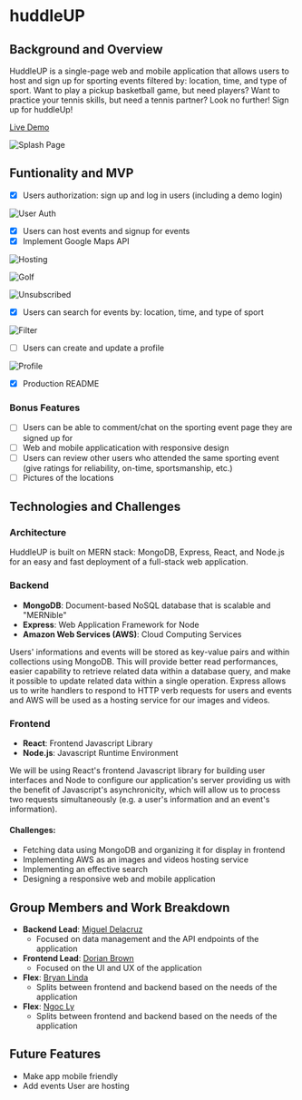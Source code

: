 # huddleUP
## Background and Overview
HuddleUP is a single-page web and mobile application that allows users to host and sign up for sporting events 
filtered by: location, time, and type of sport. Want to play a pickup basketball game, but need players? Want to practice your tennis 
skills, but need a tennis partner? Look no further! Sign up for huddleUp! 

[Live Demo](https://huddleups.herokuapp.com/) 


![Splash Page](https://media.giphy.com/media/dyWvPAXq3tq7Q8pI2X/giphy.gif)


## Funtionality and MVP
- [X] Users authorization: sign up and log in users (including a demo login)

![User Auth](https://media.giphy.com/media/J3AUvjtaqNV4LYvEN2/giphy.gif)


- [X] Users can host events and signup for events 
- [X] Implement Google Maps API

![Hosting](https://media.giphy.com/media/Y1wHOViu6b4pB8AC2o/giphy.gif)

![Golf](https://media.giphy.com/media/S9zYwGndsnjH9aYpYf/giphy.gif)

![Unsubscribed](https://media.giphy.com/media/iJ7NfsBPFLw9NeGP8y/giphy.gif)



- [X] Users can search for events by: location, time, and type of sport

![Filter](https://media.giphy.com/media/TGW9id1IiDrKrlkVMM/giphy.gif)


- [ ] Users can create and update a profile

![Profile](https://media.giphy.com/media/horgl6EfFkPT4cBCNw/giphy.gif)

- [X] Production README

### Bonus Features 
- [ ] Users can be able to comment/chat on the sporting event page they are signed up for
- [ ] Web and mobile applicatication with responsive design
- [ ] Users can review other users who attended the same sporting event (give ratings for reliability, on-time, sportsmanship, etc.)
- [ ] Pictures of the locations

## Technologies and Challenges
### Architecture 
HuddleUP is built on MERN stack: MongoDB, Express, React, and Node.js for an easy and fast 
deployment of a full-stack web application.

### Backend
* **MongoDB**: Document-based NoSQL database that is scalable and "MERNible"
* **Express**: Web Application Framework for Node
* **Amazon Web Services (AWS)**: Cloud Computing Services

Users' informations and events will be stored as key-value pairs and within collections using MongoDB.
This will provide better read performances, easier capability to retrieve related data within a 
database query, and make it possible to update related data within a single operation.
Express allows us to write handlers to respond to HTTP verb requests for users and events and AWS 
will be used as a hosting service for our images and videos.

### Frontend
* **React**: Frontend Javascript Library
* **Node.js**: Javascript Runtime Environment 

We will be using React's frontend Javascript library for building user interfaces and Node to configure our application's server providing us with the benefit
of Javascript's asynchronicity, which will allow us to process two requests simultaneously (e.g.
a user's information and an event's information).

#### Challenges:
* Fetching data using MongoDB and organizing it for display in frontend
* Implementing AWS as an images and videos hosting service
* Implementing an effective search
* Designing a responsive web and mobile application

## Group Members and Work Breakdown
* **Backend Lead**: [Miguel Delacruz](https://github.com/jmiggs)
  * Focused on data management and the API endpoints of the application
* **Frontend Lead**: [Dorian Brown](https://github.com/DBsaiyan1321)
  * Focused on the UI and UX of the application
* **Flex**: [Bryan Linda](https://github.com/blindaa121)
  * Splits between frontend and backend based on the needs of the application
* **Flex**: [Ngoc Ly](https://github.com/ngocthily)
  * Splits between frontend and backend based on the needs of the application

## Future Features
* Make app mobile friendly
* Add events User are hosting 
